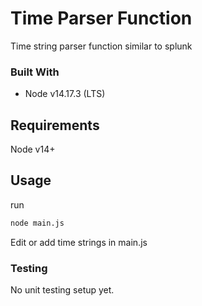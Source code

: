 # Time Parser Function

Time string parser function similar to splunk

### Built With
* Node v14.17.3 (LTS)

## Requirements

Node v14+


## Usage
 run 

```sh
node main.js
```
Edit or add time strings in main.js

### Testing

No unit testing setup yet.




